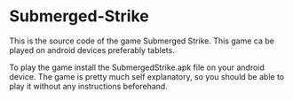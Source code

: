 # Submerged-Strike

This is the source code of the game Submerged Strike. This game ca be played on android devices preferably tablets.

To play the game install the SubmergedStrike.apk file on your android device. The game is pretty much self explanatory, so you should be able to play it without any instructions beforehand.

